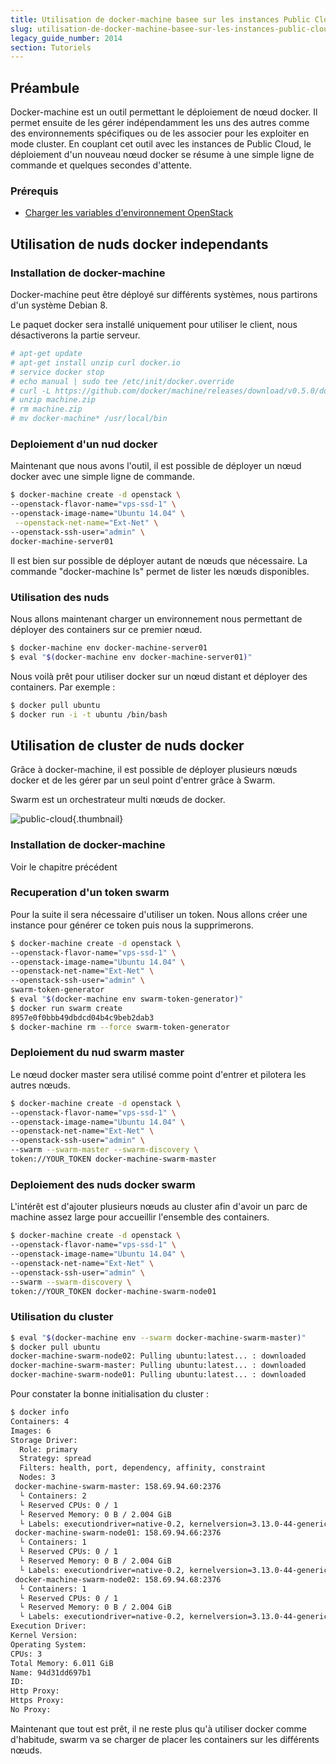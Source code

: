 ```yaml
---
title: Utilisation de docker-machine basee sur les instances Public Cloud
slug: utilisation-de-docker-machine-basee-sur-les-instances-public-cloud
legacy_guide_number: 2014
section: Tutoriels
---
```



## Préambule
Docker-machine est un outil permettant le déploiement de nœud docker. Il permet ensuite de les gérer indépendamment les uns des autres comme des environnements spécifiques ou de les associer pour les exploiter en mode cluster. En couplant cet outil avec les instances de Public Cloud, le déploiement d'un nouveau nœud docker se résume à une simple ligne de commande et quelques secondes d'attente.


### Prérequis
- [Charger les variables d'environnement OpenStack](../charger-les-variables-denvironnement-openstack/)


## Utilisation de nuds docker independants

### Installation de docker-machine
Docker-machine peut être déployé sur différents systèmes, nous partirons d'un système Debian 8.

Le paquet docker sera installé uniquement pour utiliser le client, nous désactiverons la partie serveur.


```bash
# apt-get update
# apt-get install unzip curl docker.io
# service docker stop
# echo manual | sudo tee /etc/init/docker.override
# curl -L https://github.com/docker/machine/releases/download/v0.5.0/docker-machine_linux-amd64.zip >machine.zip
# unzip machine.zip
# rm machine.zip
# mv docker-machine* /usr/local/bin
```


### Deploiement d'un nud docker
Maintenant que nous avons l'outil, il est possible de déployer un nœud docker avec une simple ligne de commande.


```bash
$ docker-machine create -d openstack \
--openstack-flavor-name="vps-ssd-1" \
--openstack-image-name="Ubuntu 14.04" \
 --openstack-net-name="Ext-Net" \
--openstack-ssh-user="admin" \
docker-machine-server01
```

Il est bien sur possible de déployer autant de nœuds que nécessaire. La commande "docker-machine ls" permet de lister les nœuds disponibles.


### Utilisation des nuds
Nous allons maintenant charger un environnement nous permettant de déployer des containers sur ce premier nœud.


```bash
$ docker-machine env docker-machine-server01
$ eval "$(docker-machine env docker-machine-server01)"
```

Nous voilà prêt pour utiliser docker sur un nœud distant et déployer des containers. Par exemple :


```bash
$ docker pull ubuntu
$ docker run -i -t ubuntu /bin/bash
```


## Utilisation de cluster de nuds docker
Grâce à docker-machine, il est possible de déployer plusieurs nœuds docker et de les gérer par un seul point d'entrer grâce à Swarm.

Swarm est un orchestrateur multi nœuds de docker.


![public-cloud](images/3388.png){.thumbnail}


### Installation de docker-machine
Voir le chapitre précédent


### Recuperation d'un token swarm
Pour la suite il sera nécessaire d'utiliser un token. Nous allons créer une instance pour générer ce token puis nous la supprimerons.


```bash
$ docker-machine create -d openstack \
--openstack-flavor-name="vps-ssd-1" \
--openstack-image-name="Ubuntu 14.04" \
--openstack-net-name="Ext-Net" \
--openstack-ssh-user="admin" \
swarm-token-generator
$ eval "$(docker-machine env swarm-token-generator)"
$ docker run swarm create
8957e0f0bbb49dbdcd04b4c9beb2dab3
$ docker-machine rm --force swarm-token-generator
```


### Deploiement du nud swarm master
Le nœud docker master sera utilisé comme point d'entrer et pilotera les autres nœuds.


```bash
$ docker-machine create -d openstack \
--openstack-flavor-name="vps-ssd-1" \
--openstack-image-name="Ubuntu 14.04" \
--openstack-net-name="Ext-Net" \
--openstack-ssh-user="admin" \
--swarm --swarm-master --swarm-discovery \
token://YOUR_TOKEN docker-machine-swarm-master
```


### Deploiement des nuds docker swarm
L'intérêt est d'ajouter plusieurs nœuds au cluster afin d'avoir un parc de machine assez large pour accueillir l'ensemble des containers.


```bash
$ docker-machine create -d openstack \
--openstack-flavor-name="vps-ssd-1" \
--openstack-image-name="Ubuntu 14.04" \
--openstack-net-name="Ext-Net" \
--openstack-ssh-user="admin" \
--swarm --swarm-discovery \
token://YOUR_TOKEN docker-machine-swarm-node01
```


### Utilisation du cluster

```bash
$ eval "$(docker-machine env --swarm docker-machine-swarm-master)"
$ docker pull ubuntu
docker-machine-swarm-node02: Pulling ubuntu:latest... : downloaded
docker-machine-swarm-master: Pulling ubuntu:latest... : downloaded
docker-machine-swarm-node01: Pulling ubuntu:latest... : downloaded
```

Pour constater la bonne initialisation du cluster :


```bash
$ docker info
Containers: 4
Images: 6
Storage Driver:
  Role: primary
  Strategy: spread
  Filters: health, port, dependency, affinity, constraint
  Nodes: 3
 docker-machine-swarm-master: 158.69.94.60:2376
  └ Containers: 2
  └ Reserved CPUs: 0 / 1
  └ Reserved Memory: 0 B / 2.004 GiB
  └ Labels: executiondriver=native-0.2, kernelversion=3.13.0-44-generic, operatingsystem=Ubuntu 14.04.1 LTS, provider=openstack, storagedriver=aufs
 docker-machine-swarm-node01: 158.69.94.66:2376
  └ Containers: 1
  └ Reserved CPUs: 0 / 1
  └ Reserved Memory: 0 B / 2.004 GiB
  └ Labels: executiondriver=native-0.2, kernelversion=3.13.0-44-generic, operatingsystem=Ubuntu 14.04.1 LTS, provider=openstack, storagedriver=aufs
 docker-machine-swarm-node02: 158.69.94.68:2376
  └ Containers: 1
  └ Reserved CPUs: 0 / 1
  └ Reserved Memory: 0 B / 2.004 GiB
  └ Labels: executiondriver=native-0.2, kernelversion=3.13.0-44-generic, operatingsystem=Ubuntu 14.04.1 LTS, provider=openstack, storagedriver=aufs
Execution Driver:
Kernel Version:
Operating System:
CPUs: 3
Total Memory: 6.011 GiB
Name: 94d31dd697b1
ID:
Http Proxy:
Https Proxy:
No Proxy:
```

Maintenant que tout est prêt, il ne reste plus qu'à utiliser docker comme d'habitude, swarm va se charger de placer les containers sur les différents nœuds.
